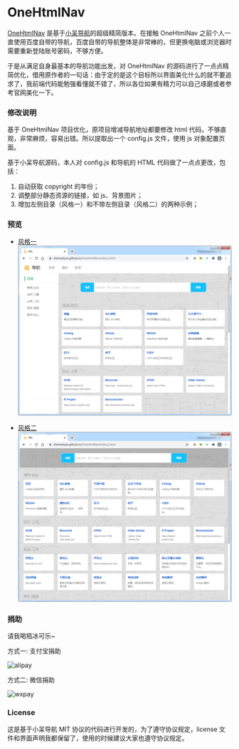 # OneHtmlNav

[OneHtmlNav](https://github.com/bituplink/OneHtmlNav) 是基于[小呆导航](https://github.com/xiaodai945/WEBJIKE)的超级精简版本。在接触 OneHtmlNav 之前个人一直使用百度自带的导航，百度自带的导航整体是非常棒的，但更换电脑或浏览器时需要重新登陆账号密码，不够方便。

于是从满足自身最基本的导航功能出发，对 OneHtmlNav 的源码进行了一点点精简优化，借用原作者的一句话：由于定的是这个目标所以界面美化什么的就不要追求了，我前端代码能勉强看懂就不错了，所以各位如果有精力可以自己琢磨或者参考官网美化一下。



### 修改说明

基于 OneHtmlNav 项目优化，原项目增减导航地址都要修改 html 代码，不够直观，非常麻烦，容易出错。所以提取出一个 config.js 文件，使用 js 对象配置页面。

基于小呆导航源码，本人对 config.js 和导航的 HTML 代码做了一点点更改，包括：

1. 自动获取 copyright 的年份；
2. 调整部分静态资源的链接，如 js、背景图片；
3. 增加左侧目录（风格一）和不带左侧目录（风格二）的两种示例；

### 预览
* [风格一](https://shenweiyan.github.io/OneHtmlNav/index1.html)
  ![index1.html](assets/index1-preview.png)

* [风格二](https://shenweiyan.github.io/OneHtmlNav/index2.html)
  ![index2.html](assets/index2-preview.png)



### 捐助
请我喝瓶冰可乐~

方式一: 支付宝捐助
  
![alipay](assets/alipay.jpg&s=200)

方式二: 微信捐助

![wxpay](assets/weixin.jpg&s=200)

### License
这是基于小呆导航 MIT 协议的代码进行开发的，为了遵守协议规定，license 文件和界面声明我都保留了，使用的时候建议大家也遵守协议规定。
